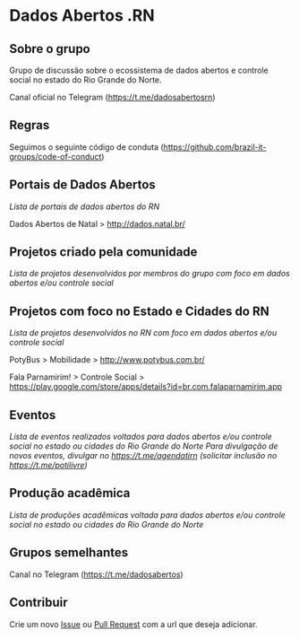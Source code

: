 # Dados Abertos .RN

## Sobre o grupo

Grupo de discussão sobre o ecossistema de dados abertos e controle social no estado do Rio Grande do Norte.

Canal oficial no Telegram (https://t.me/dadosabertosrn)

## Regras
Seguimos o seguinte código de conduta (https://github.com/brazil-it-groups/code-of-conduct)

## Portais de Dados Abertos

_Lista de portais de dados abertos do RN_

Dados Abertos de Natal > http://dados.natal.br/


## Projetos criado pela comunidade

_Lista de projetos desenvolvidos por membros do grupo com foco em dados abertos e/ou controle social_

## Projetos com foco no Estado e Cidades do RN

_Lista de projetos desenvolvidos no RN com foco em dados abertos e/ou controle social_

PotyBus > Mobilidade > http://www.potybus.com.br/

Fala Parnamirim! > Controle Social > https://play.google.com/store/apps/details?id=br.com.falaparnamirim.app

## Eventos

_Lista de eventos realizados voltados para dados abertos e/ou controle social no estado ou cidades do Rio Grande do Norte_
_Para divulgação de novos eventos, divulgar no https://t.me/agendatirn (solicitar inclusão no https://t.me/potilivre)_


## Produção acadêmica

_Lista de produções acadêmicas voltada para dados abertos e/ou controle social no estado ou cidades do Rio Grande do Norte_

## Grupos semelhantes

Canal no Telegram (https://t.me/dadosabertos)

## Contribuir
Crie um novo [Issue](https://github.com/dados-abertos-rn/DadosAbertosRN/issues) ou [Pull Request](https://github.com/dados-abertos-rn/DadosAbertosRN/pulls) com a url que deseja adicionar.
